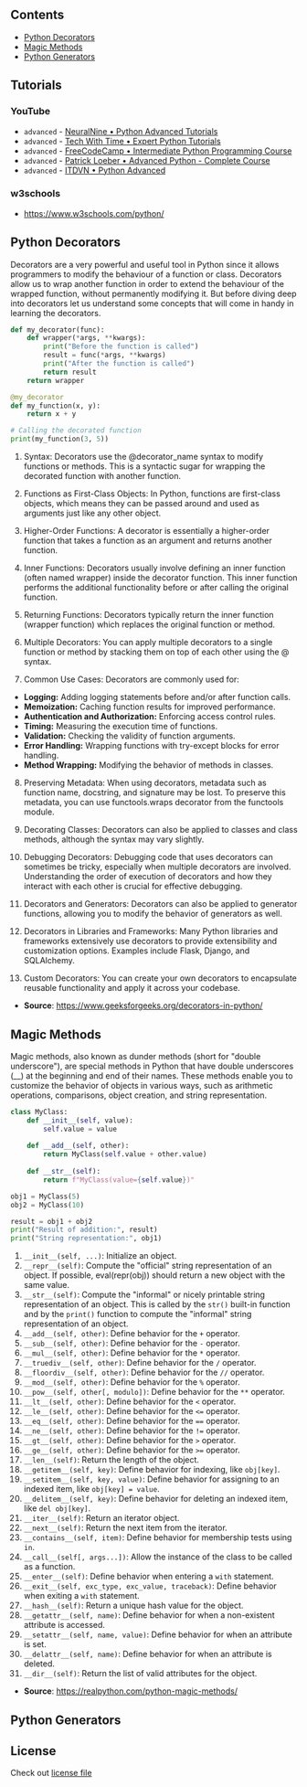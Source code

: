 ## Contents

- [Python Decorators](#python-decorators)
- [Magic Methods](#magic-methods)
- [Python Generators](#python-generators)

## Tutorials

### YouTube

- `advanced` - [NeuralNine • Python Advanced Tutorials](https://www.youtube.com/watch?v=KSiRzuSx120&list=PL7yh-TELLS1FuqLSjl5bgiQIEH25VEmIc&index=2)
- `advanced` - [Tech With Time • Expert Python Tutorials](https://www.youtube.com/watch?v=mclfteWlT2Q&list=PLzMcBGfZo4-kwmIcMDdXSuy_wSqtU-xDP&index=1)
- `advanced` - [FreeCodeCamp • Intermediate Python Programming Course](https://www.youtube.com/watch?v=HGOBQPFzWKo&t=3178s)
- `advanced` - [Patrick Loeber • Advanced Python - Complete Course](https://www.youtube.com/watch?v=RQ6Ur_T0G3Y&list=PLqnslRFeH2UqLwzS0AwKDKLrpYBKzLBy2&index=20)
- `advanced` - [ITDVN • Python Advanced](https://www.youtube.com/watch?v=UohnrnZZ0w0&list=PLvItDmb0sZw-j1dHo76Yhhb5aD48DmUZu)

### w3schools
- https://www.w3schools.com/python/

## Python Decorators

Decorators are a very powerful and useful tool in Python since it allows programmers to modify the behaviour of a function or class. Decorators allow us to wrap another function in order to extend the behaviour of the wrapped function, without permanently modifying it. But before diving deep into decorators let us understand some concepts that will come in handy in learning the decorators.

```python
def my_decorator(func):
    def wrapper(*args, **kwargs):
        print("Before the function is called")
        result = func(*args, **kwargs)
        print("After the function is called")
        return result
    return wrapper

@my_decorator
def my_function(x, y):
    return x + y

# Calling the decorated function
print(my_function(3, 5))
```

1. Syntax: Decorators use the @decorator_name syntax to modify functions or methods. This is a syntactic sugar for wrapping the decorated function with another function.

2. Functions as First-Class Objects: In Python, functions are first-class objects, which means they can be passed around and used as arguments just like any other object.

3. Higher-Order Functions: A decorator is essentially a higher-order function that takes a function as an argument and returns another function.

4. Inner Functions: Decorators usually involve defining an inner function (often named wrapper) inside the decorator function. This inner function performs the additional functionality before or after calling the original function.

5. Returning Functions: Decorators typically return the inner function (wrapper function) which replaces the original function or method.

6. Multiple Decorators: You can apply multiple decorators to a single function or method by stacking them on top of each other using the @ syntax.

7. Common Use Cases: Decorators are commonly used for:
- **Logging:** Adding logging statements before and/or after function calls.
- **Memoization:** Caching function results for improved performance.
- **Authentication and Authorization:** Enforcing access control rules.
- **Timing:** Measuring the execution time of functions.
- **Validation:** Checking the validity of function arguments.
- **Error Handling:** Wrapping functions with try-except blocks for error handling.
- **Method Wrapping:** Modifying the behavior of methods in classes.

8. Preserving Metadata: When using decorators, metadata such as function name, docstring, and signature may be lost. To preserve this metadata, you can use functools.wraps decorator from the functools module.

9. Decorating Classes: Decorators can also be applied to classes and class methods, although the syntax may vary slightly.

10. Debugging Decorators: Debugging code that uses decorators can sometimes be tricky, especially when multiple decorators are involved. Understanding the order of execution of decorators and how they interact with each other is crucial for effective debugging.

11. Decorators and Generators: Decorators can also be applied to generator functions, allowing you to modify the behavior of generators as well.

12. Decorators in Libraries and Frameworks: Many Python libraries and frameworks extensively use decorators to provide extensibility and customization options. Examples include Flask, Django, and SQLAlchemy.

13. Custom Decorators: You can create your own decorators to encapsulate reusable functionality and apply it across your codebase.

- **Source**: https://www.geeksforgeeks.org/decorators-in-python/

## Magic Methods

Magic methods, also known as dunder methods (short for "double underscore"), are special methods in Python that have double underscores (__) at the beginning and end of their names. These methods enable you to customize the behavior of objects in various ways, such as arithmetic operations, comparisons, object creation, and string representation.

```python
class MyClass:
    def __init__(self, value):
        self.value = value
    
    def __add__(self, other):
        return MyClass(self.value + other.value)
    
    def __str__(self):
        return f"MyClass(value={self.value})"

obj1 = MyClass(5)
obj2 = MyClass(10)

result = obj1 + obj2
print("Result of addition:", result)
print("String representation:", obj1)  
```

1. `__init__(self, ...)`: Initialize an object.
2. `__repr__(self)`: Compute the "official" string representation of an object. If possible, eval(repr(obj)) should return a new object with the same value.
3. `__str__(self)`: Compute the "informal" or nicely printable string representation of an object. This is called by the `str()` built-in function and by the `print()` function to compute the "informal" string representation of an object.
4. `__add__(self, other)`: Define behavior for the `+` operator.
5. `__sub__(self, other)`: Define behavior for the `-` operator.
6. `__mul__(self, other)`: Define behavior for the `*` operator.
7. `__truediv__(self, other)`: Define behavior for the `/` operator.
8. `__floordiv__(self, other)`: Define behavior for the `//` operator.
9. `__mod__(self, other)`: Define behavior for the `%` operator.
10. `__pow__(self, other[, modulo])`: Define behavior for the `**` operator.
11. `__lt__(self, other)`: Define behavior for the `<` operator.
12. `__le__(self, other)`: Define behavior for the `<=` operator.
13. `__eq__(self, other)`: Define behavior for the `==` operator.
14. `__ne__(self, other)`: Define behavior for the `!=` operator.
15. `__gt__(self, other)`: Define behavior for the `>` operator.
16. `__ge__(self, other)`: Define behavior for the `>=` operator.
17. `__len__(self)`: Return the length of the object.
18. `__getitem__(self, key)`: Define behavior for indexing, like `obj[key]`.
19. `__setitem__(self, key, value)`: Define behavior for assigning to an indexed item, like `obj[key] = value`.
20. `__delitem__(self, key)`: Define behavior for deleting an indexed item, like `del obj[key]`.
21. `__iter__(self)`: Return an iterator object.
22. `__next__(self)`: Return the next item from the iterator.
23. `__contains__(self, item)`: Define behavior for membership tests using `in`.
24. `__call__(self[, args...])`: Allow the instance of the class to be called as a function.
25. `__enter__(self)`: Define behavior when entering a `with` statement.
26. `__exit__(self, exc_type, exc_value, traceback)`: Define behavior when exiting a `with` statement.
27. `__hash__(self)`: Return a unique hash value for the object.
28. `__getattr__(self, name)`: Define behavior for when a non-existent attribute is accessed.
29. `__setattr__(self, name, value)`: Define behavior for when an attribute is set.
30. `__delattr__(self, name)`: Define behavior for when an attribute is deleted.
31. `__dir__(self)`: Return the list of valid attributes for the object.

- **Source**: https://realpython.com/python-magic-methods/

## Python Generators

## License

Check out [license file](LICENSE)